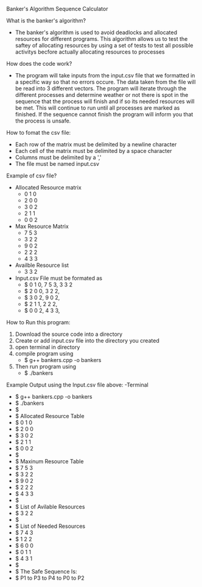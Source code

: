 Banker's Algorithm Sequence Calculator

What is the banker's algorithm?
- The banker's algorithm is used to avoid deadlocks and allocated resources for different programs. This algorithm allows us to test the saftey of allocating resources by using a set of tests to test all possible activitys becfore actually allocating resources to processes

How does the code work?
- The program will take inputs from the input.csv file that we formatted in a specific way so that no errors occure. The data taken from the file will be read into 3 different vectors. The program will iterate through the different processes and determine weather or not there is spot in the sequence that the process will finish and if so its needed resources will be met. This will continue to run until all processes are marked as finished. If the sequence cannot finish the program will inform you that the process is unsafe.

How to fomat the csv file:
- Each row of the matrix must be delimited by a newline character
- Each cell of the matrix must be delimited by a space character
- Columns must be delimited by a ','
- The file must be named input.csv

Example of csv file?
- Allocated Resource matrix
  - 0 1 0
  - 2 0 0
  - 3 0 2
  - 2 1 1
  - 0 0 2
- Max Resource Matrix
  - 7 5 3
  - 3 2 2
  - 9 0 2
  - 2 2 2
  - 4 3 3
- Availble Resource list
  - 3 3 2
- Input.csv File must be formated as
  - $ 0 1 0, 7 5 3, 3 3 2
  - $ 2 0 0, 3 2 2,
  - $ 3 0 2, 9 0 2,
  - $ 2 1 1, 2 2 2,
  - $ 0 0 2, 4 3 3,

How to Run this program:
1. Download the source code into a directory
2. Create or add input.csv file into the directory you created
3. open terminal in directory
4. compile program using
   - $ g++ bankers.cpp -o bankers
5. Then run program using
   - $ ./bankers

Example Output using the Input.csv file above:
-Terminal
  - $ g++ bankers.cpp -o bankers
  - $ ./bankers
  - $
  - $ Allocated Resource Table
  - $ 0 1 0
  - $ 2 0 0
  - $ 3 0 2
  - $ 2 1 1
  - $ 0 0 2
  - $
  - $ Maxinum Resource Table
  - $ 7 5 3
  - $ 3 2 2
  - $ 9 0 2
  - $ 2 2 2
  - $ 4 3 3
  - $
  - $ List of Avilable Resources
  - $ 3 2 2
  - $
  - $ List of Needed Resources
  - $ 7 4 3
  - $ 1 2 2
  - $ 6 0 0
  - $ 0 1 1
  - $ 4 3 1
  - $
  - $ The Safe Sequence Is:
  - $ P1 to P3 to P4 to P0 to P2

